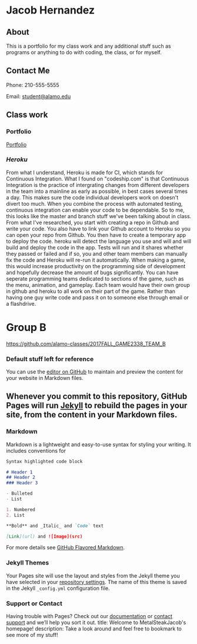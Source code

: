# Jacob Hernandez

## About
This is a portfolio for my class work and any additional stuff such as programs or anything to do with coding, the class, or for myself.

## Contact Me
Phone: 210-555-5555

Email: student@alamo.edu

## Class work

### Portfolio
[Portfolio](portfolio.md)

### *Heroku*

From what I understand, Heroku is made for CI, which stands for Continuous Integration. What I found on "codeship.com" is that Continuous Integration is the practice of intergrating changes from different developers in the team into a mainline as early as possible, in best cases several times a day. This makes sure the code individual developers work on doesn't divert too much. When you combine the process with automated testing, continuous integration can enable your code to be dependable.
So to me, this looks like the master and branch stuff we've been talking about in class. From what I've researched, you start with creating a repo in Github and write your code. You also have to link your Github account to Heroku so you can open your repo from Github. You then have to create a temporary app to deploy the code. heroku will detect the language you use and will and will build and deploy the code in the app. Tests will run and it shares whether they passed or failed and if so, you and other team members can manually fix the code and Heroku will re-run it automatically.
When making a game, this would increase productivity on the programming side of development and hopefully decrease the amount of bugs significantly. You can have seperate programming teams dedicated to sections of the game, such as the menu, animation, and gameplay. Each team would have their own group in github and heroku to all work on their part of the game. Rather than having one guy write code and pass it on to someone else through email or a flashdrive.

# Group B
https://github.com/alamo-classes/2017FALL_GAME2338_TEAM_B

### Default stuff left for reference

You can use the [editor on GitHub](https://github.com/MetalSteakJacob/MetalSteakJacob.github.io/edit/master/index.md) to maintain and preview the content for your website in Markdown files.

Whenever you commit to this repository, GitHub Pages will run [Jekyll](https://jekyllrb.com/) to rebuild the pages in your site, from the content in your Markdown files.
---

### Markdown

Markdown is a lightweight and easy-to-use syntax for styling your writing. It includes conventions for

```markdown
Syntax highlighted code block

# Header 1
## Header 2
### Header 3

- Bulleted
- List

1. Numbered
2. List

**Bold** and _Italic_ and `Code` text

[Link](url) and ![Image](src)
```

For more details see [GitHub Flavored Markdown](https://guides.github.com/features/mastering-markdown/).

### Jekyll Themes

Your Pages site will use the layout and styles from the Jekyll theme you have selected in your [repository settings](https://github.com/MetalSteakJacob/MetalSteakJacob.github.io/settings). The name of this theme is saved in the Jekyll `_config.yml` configuration file.

### Support or Contact

Having trouble with Pages? Check out our [documentation](https://help.github.com/categories/github-pages-basics/) or [contact support](https://github.com/contact) and we’ll help you sort it out.
title: Welcome to MetalSteakJacob's homepage!
description: Take a look around and feel free to bookmark to see more of my stuff!
